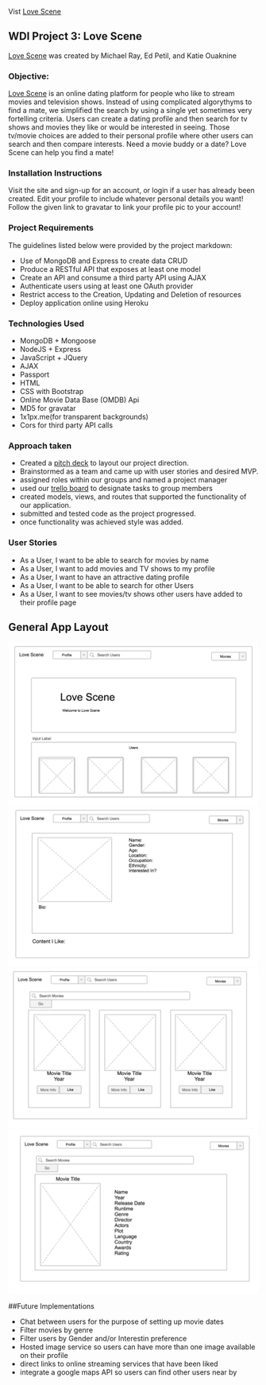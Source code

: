 Vist [Love Scene](http://lovescene.herokuapp.com/)

## WDI Project 3: Love Scene

[Love Scene](http://lovescene.herokuapp.com/) was created by Michael Ray, Ed Petil, and Katie Ouaknine

### Objective:
[Love Scene](http://lovescene.herokuapp.com/) is an online dating platform for people who like to stream movies and television shows. Instead of using complicated algorythyms to find a mate, we simplified the search by using a single yet sometimes very fortelling criteria. Users can create a dating profile and then search for tv shows and movies they like or would be interested in seeing. Those tv/movie choices are added to their personal profile where other users can search and then compare interests. Need a movie buddy or a date? Love Scene can help you find a mate!

### Installation Instructions
Visit the site and sign-up for an account, or login if a user has already been created. Edit your profile to include whatever personal details you want! Follow the given link to gravatar to link your profile pic
to your account!



### Project Requirements

The guidelines listed below were provided by the project markdown:

* Use of MongoDB and Express to create data CRUD
* Produce a RESTful API that exposes at least one model
* Create an API and consume a third party API using AJAX
* Authenticate users using at least one OAuth provider
* Restrict access to the Creation, Updating and Deletion of resources
* Deploy application online using Heroku

### Technologies Used

* MongoDB + Mongoose
* NodeJS + Express
* JavaScript + JQuery
* AJAX
* Passport
* HTML
* CSS with Bootstrap
* Online Movie Data Base (OMDB) Api
* MD5 for gravatar
* 1x1px.me(for transparent backgrounds)
* Cors for third party API calls



### Approach taken

* Created a [pitch deck](https://www.dropbox.com/s/7vsrpd8vp8vn0kg/Love%20Scene.pptx?dl=0) to layout our project direction.
* Brainstormed as a team and came up with user stories and desired MVP.
* assigned roles within our groups and named a project manager
* used our [trello board](https://trello.com/b/hQPfDagr/lovescene) to designate tasks to group members
* created models, views, and routes that supported the functionality of our application.
* submitted and tested code as the project progressed.
* once functionality was achieved style was added.

### User Stories

* As a User, I want to be able to search for movies by name
* As a User, I want to add movies and TV shows to my profile
* As a User, I want to have an attractive dating profile
* As a User, I want to be able to search for other Users
* As a User, I want to see movies/tv shows other users have added to their profile page


## General App Layout

![](./public/assets/LoveScene-home.png)
![](./public/assets/LoveScene-profile.png)
![](./public/assets/LoveScene-search.png)
![](./public/assets/LoveScene-movie2.png)


##Future Implementations

* Chat between users for the purpose of setting up movie dates
* Filter movies by genre
* Filter users by Gender and/or Interestin preference
* Hosted image service so users can have more than one image available on their profile
* direct links to online streaming services that have been liked
* integrate a google maps API so users can find other users near by
